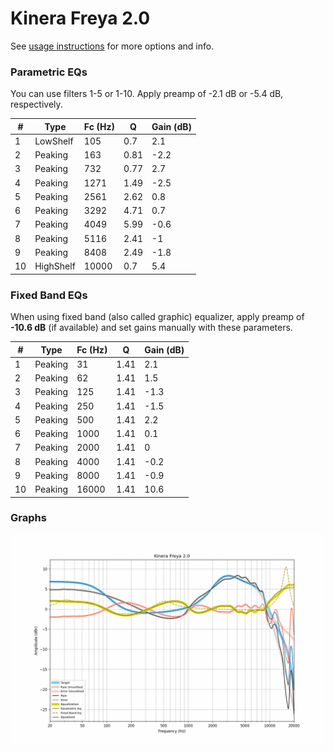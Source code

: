 # Kinera Freya 2.0
See [usage instructions](https://github.com/jaakkopasanen/AutoEq#usage) for more options and info.

### Parametric EQs
You can use filters 1-5 or 1-10. Apply preamp of -2.1 dB or -5.4 dB, respectively.

|   # | Type      |   Fc (Hz) |    Q |   Gain (dB) |
|-----|-----------|-----------|------|-------------|
|   1 | LowShelf  |       105 | 0.7  |         2.1 |
|   2 | Peaking   |       163 | 0.81 |        -2.2 |
|   3 | Peaking   |       732 | 0.77 |         2.7 |
|   4 | Peaking   |      1271 | 1.49 |        -2.5 |
|   5 | Peaking   |      2561 | 2.62 |         0.8 |
|   6 | Peaking   |      3292 | 4.71 |         0.7 |
|   7 | Peaking   |      4049 | 5.99 |        -0.6 |
|   8 | Peaking   |      5116 | 2.41 |        -1   |
|   9 | Peaking   |      8408 | 2.49 |        -1.8 |
|  10 | HighShelf |     10000 | 0.7  |         5.4 |

### Fixed Band EQs
When using fixed band (also called graphic) equalizer, apply preamp of **-10.6 dB** (if available) and set gains manually with these parameters.

|   # | Type    |   Fc (Hz) |    Q |   Gain (dB) |
|-----|---------|-----------|------|-------------|
|   1 | Peaking |        31 | 1.41 |         2.1 |
|   2 | Peaking |        62 | 1.41 |         1.5 |
|   3 | Peaking |       125 | 1.41 |        -1.3 |
|   4 | Peaking |       250 | 1.41 |        -1.5 |
|   5 | Peaking |       500 | 1.41 |         2.2 |
|   6 | Peaking |      1000 | 1.41 |         0.1 |
|   7 | Peaking |      2000 | 1.41 |         0   |
|   8 | Peaking |      4000 | 1.41 |        -0.2 |
|   9 | Peaking |      8000 | 1.41 |        -0.9 |
|  10 | Peaking |     16000 | 1.41 |        10.6 |

### Graphs
![](./Kinera%20Freya%202.0.png)
